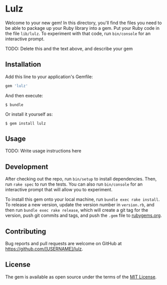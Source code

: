 # Lulz

Welcome to your new gem! In this directory, you'll find the files you need to be able to package up your Ruby library into a gem. Put your Ruby code in the file `lib/lulz`. To experiment with that code, run `bin/console` for an interactive prompt.

TODO: Delete this and the text above, and describe your gem

## Installation

Add this line to your application's Gemfile:

```ruby
gem 'lulz'
```

And then execute:

    $ bundle

Or install it yourself as:

    $ gem install lulz

## Usage

TODO: Write usage instructions here

## Development

After checking out the repo, run `bin/setup` to install dependencies. Then, run `rake spec` to run the tests. You can also run `bin/console` for an interactive prompt that will allow you to experiment.

To install this gem onto your local machine, run `bundle exec rake install`. To release a new version, update the version number in `version.rb`, and then run `bundle exec rake release`, which will create a git tag for the version, push git commits and tags, and push the `.gem` file to [rubygems.org](https://rubygems.org).

## Contributing

Bug reports and pull requests are welcome on GitHub at https://github.com/[USERNAME]/lulz.


## License

The gem is available as open source under the terms of the [MIT License](http://opensource.org/licenses/MIT).

